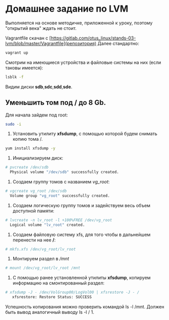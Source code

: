 # Домашнее задание по LVM
Выполняется на основе методичке, приложенной к уроку, поэтому "открытий века" ждать не стоит.

Vagrantfile cкачан с [https://gitlab.com/otus_linux/stands-03-lvm/blob/master/Vagrantfile](репозитория)
Далее стандартно:
```bash
vagrant up
```
Смотрим на имеющиеся устройства и файловые системы на них (если таковы имеется):
```bash
lsblk -f
```
Видим диски **sdb**,**sdc**,**sdd**,**sde**.

## Уменьшить том под / до 8 Gb.
Для начала зайдем под root:
```bash
sudo -i
```
1. Установить утилиту **xfsdump**, с помощью которой будем снимать копию тома /.
```bash
yum install xfsdump -y
```
1. Инициализируем диск:
```bash
# pvcreate /dev/sdb
  Physical volume "/dev/sdb" successfully created.
```
1. Создаем группу томов с названием *vg_root*:
```bash
# vgcreate vg_root /dev/sdb
  Volume group "vg_root" successfully created.
```
1. Создаем логическую группу томов и задействуем весь объем доступной памяти:
```bash
# lvcreate -n lv_root -l +100%FREE /dev/vg_root 
  Logical volume "lv_root" created.
```
1. Создаем файловую систему xfs, для того чтобы в дальнейшем перенести на нее **/**:
```bash
# mkfs.xfs /dev/vg_root/lv_root
```
1. Монтируем раздел в */mnt*
```bash
# mount /dev/vg_root/lv_root /mnt
```
1. С помощью ранее установленной утилиты **xfsdump**, копируем информацию на смонтированный раздел:
```bash
# xfsdump -J - /dev/VolGroup00/LogVol00 | xfsrestore -J - /
   xfsrestore: Restore Status: SUCCESS
```
Успешность копирования можно проверить командой ls -l /mnt. Должен быть вывод аналогичный выводу ls -l /
1. 

